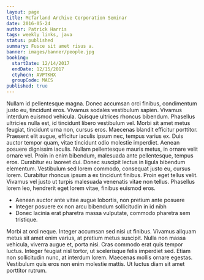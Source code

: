 ```yaml
---
layout: page
title: Mcfarland Archive Corporation Seminar
date: 2016-05-24
author: Patrick Harris
tags: weekly links, java
status: published
summary: Fusce sit amet risus a.
banner: images/banner/people.jpg
booking:
  startDate: 12/14/2017
  endDate: 12/15/2017
  ctyhocn: AVPTKHX
  groupCode: MACS
published: true
---
```

Nullam id pellentesque magna. Donec accumsan orci finibus, condimentum justo eu, tincidunt eros. Vivamus sodales vestibulum sapien. Vivamus interdum euismod vehicula. Quisque ultrices rhoncus bibendum. Phasellus ultricies nulla est, id tincidunt libero vestibulum vel. Morbi sit amet metus feugiat, tincidunt urna non, cursus eros. Maecenas blandit efficitur porttitor. Praesent elit augue, efficitur iaculis ipsum nec, tempus varius ex. Duis auctor tempor quam, vitae tincidunt odio molestie imperdiet. Aenean posuere dignissim iaculis. Nullam pellentesque mauris metus, in ornare velit ornare vel. Proin in enim bibendum, malesuada ante pellentesque, tempus eros.
Curabitur eu laoreet dui. Donec suscipit lectus in ligula bibendum elementum. Vestibulum sed lorem commodo, consequat justo eu, cursus lorem. Curabitur rhoncus ipsum a ex tincidunt finibus. Proin eget tellus velit. Vivamus vel justo ut turpis malesuada venenatis vitae non tellus. Phasellus lorem leo, hendrerit eget lorem vitae, finibus euismod eros.

* Aenean auctor ante vitae augue lobortis, non pretium ante posuere
* Integer posuere ex non arcu bibendum sollicitudin in id nibh
* Donec lacinia erat pharetra massa vulputate, commodo pharetra sem tristique.

Morbi at orci neque. Integer accumsan sed nisi ut finibus. Vivamus aliquam metus sit amet enim varius, at pretium metus suscipit. Nulla non massa vehicula, viverra augue et, porta nisi. Cras commodo erat quis tempor luctus. Integer feugiat nisl tortor, ut scelerisque felis imperdiet sed. Etiam non sollicitudin nunc, at interdum lorem. Maecenas mollis ornare egestas. Vestibulum quis eros non enim molestie mattis. Ut luctus diam sit amet porttitor rutrum.
